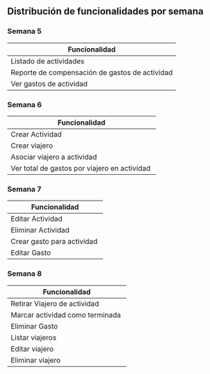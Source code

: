 ## Distribución de funcionalidades por semana

### Semana 5

| Funcionalidad           | 
|-------------------------| 
|Listado de actividades  |
|Reporte de compensación de gastos de actividad|
|Ver gastos de actividad|

### Semana 6

| Funcionalidad           | 
|-------------------------| 
|Crear Actividad |
|Crear viajero  |
|Asociar viajero a actividad |
|Ver total de gastos por viajero en actividad |

### Semana 7

| Funcionalidad           | 
|-------------------------| 
|Editar Actividad |
|Eliminar Actividad |
|Crear gasto para actividad |
|Editar Gasto |

### Semana 8

| Funcionalidad           | 
|-------------------------| 
|Retirar Viajero de actividad |
|Marcar actividad como terminada |
|Eliminar Gasto |
|Listar viajeros |
|Editar viajero|
|Eliminar viajero |

